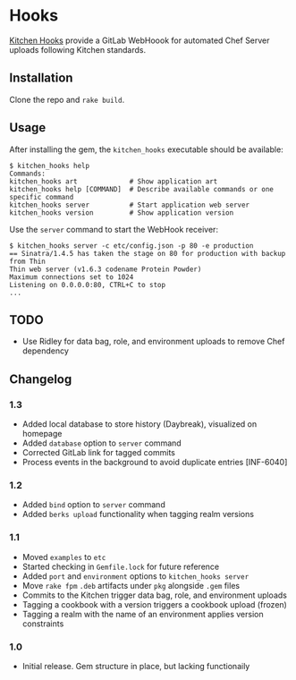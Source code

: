 # Hooks

[Kitchen Hooks](http://git.bluejeansnet.com/kitchen-hooks) provide a GitLab
WebHoook for automated Chef Server uploads following Kitchen standards.


## Installation

Clone the repo and `rake build`.


## Usage

After installing the gem, the `kitchen_hooks` executable should be available:

    $ kitchen_hooks help
    Commands:
    kitchen_hooks art             # Show application art
    kitchen_hooks help [COMMAND]  # Describe available commands or one specific command
    kitchen_hooks server          # Start application web server
    kitchen_hooks version         # Show application version

Use the `server` command to start the WebHook receiver:

    $ kitchen_hooks server -c etc/config.json -p 80 -e production
    == Sinatra/1.4.5 has taken the stage on 80 for production with backup from Thin
    Thin web server (v1.6.3 codename Protein Powder)
    Maximum connections set to 1024
    Listening on 0.0.0.0:80, CTRL+C to stop
    ...


## TODO

* Use Ridley for data bag, role, and environment uploads to remove Chef dependency


## Changelog

### 1.3

* Added local database to store history (Daybreak), visualized on homepage
* Added `database` option to `server` command
* Corrected GitLab link for tagged commits
* Process events in the background to avoid duplicate entries [INF-6040]

### 1.2

* Added `bind` option to `server` command
* Added `berks upload` functionality when tagging realm versions

### 1.1

* Moved `examples` to `etc`
* Started checking in `Gemfile.lock` for future reference
* Added `port` and `environment` options to `kitchen_hooks server`
* Move `rake fpm` `.deb` artifacts under `pkg` alongside `.gem` files
* Commits to the Kitchen trigger data bag, role, and environment uploads
* Tagging a cookbook with a version triggers a cookbook upload (frozen)
* Tagging a realm with the name of an environment applies version constraints

### 1.0

* Initial release. Gem structure in place, but lacking functionaily